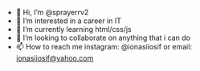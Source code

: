 - 👋 Hi, I’m @sprayerrv2
- 👀 I’m interested in a career in IT
- 🌱 I’m currently learning html/css/js
- 💞️ I’m looking to collaborate on anything that i can do 
- 📫 How to reach me  instagram: @ionasiiosif or email: ionasiiosif@yahoo.com

<!---
sprayerrv2/sprayerrv2 is a ✨ special ✨ repository because its `README.md` (this file) appears on your GitHub profile.
You can click the Preview link to take a look at your changes.
--->
